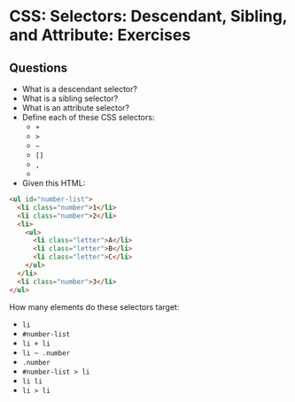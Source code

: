# CSS: Selectors: Descendant, Sibling, and Attribute: Exercises

## Questions

* What is a descendant selector?
* What is a sibling selector?
* What is an attribute selector?
* Define each of these CSS selectors:
  * `+`
  * `>`
  * `~`
  * `[]`
  * `,`
  * ` `
* Given this HTML:

```html
<ul id="number-list">
  <li class="number">1</li>
  <li class="number">2</li>
  <li>
    <ul>
      <li class="letter">A</li>
      <li class="letter">B</li>
      <li class="letter">C</li>
    </ul>
  </li>
  <li class="number">3</li>
</ul>
```

How many elements do these selectors target:

* `li`
* `#number-list`
* `li + li`
* `li ~ .number`
* `.number`
* `#number-list > li`
* `li li`
* `li > li`
